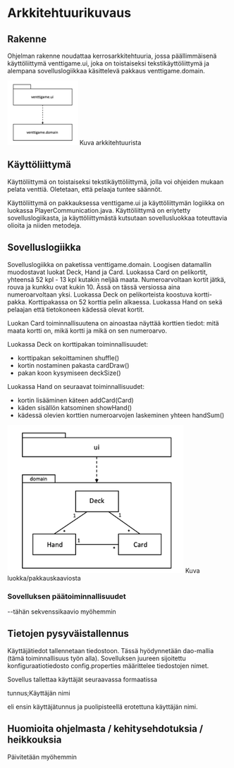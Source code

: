 # Arkkitehtuurikuvaus

## Rakenne

Ohjelman rakenne noudattaa kerrosarkkitehtuuria, jossa päällimmäisenä käyttöliittymä venttigame.ui, joka on
toistaiseksi tekstikäyttöliittymä ja alempana sovelluslogiikkaa käsittelevä pakkaus venttigame.domain.

<img src="https://github.com/marykristina4/ot-harjoitustyo/blob/master/dokumentaatio/kuvat/venttigame_pakkauskaavio.png" width="160">
Kuva arkkitehtuurista

## Käyttöliittymä

Käyttöliittymä on toistaiseksi tekstikäyttöliittymä, jolla voi ohjeiden mukaan pelata venttiä. Oletetaan, että
pelaaja tuntee säännöt.

Käyttöliittymä on pakkauksessa venttigame.ui ja käyttöliittymän logiikka on luokassa PlayerCommunication.java.
Käyttöliittymä on eriytetty sovelluslogiikasta, ja käyttöliittymästä kutsutaan sovellusluokkaa toteuttavia olioita
ja niiden metodeja.

## Sovelluslogiikka

Sovelluslogiikka on paketissa venttigame.domain. Loogisen datamallin muodostavat luokat Deck, Hand ja Card.
Luokassa Card on pelikortit, yhteensä 52 kpl - 13 kpl kutakin neljää maata. Numeroarvoltaan kortit jätkä, rouva ja 
kunkku ovat kukin 10. Ässä on tässä versiossa aina numeroarvoltaan yksi. Luokassa Deck on pelikorteista koostuva kortti-
pakka. Korttipakassa on 52 korttia pelin alkaessa. Luokassa Hand on sekä pelaajan että tietokoneen kädessä olevat 
kortit.

Luokan Card toiminnallisuutena on ainoastaa näyttää korttien tiedot: mitä maata kortti on, mikä kortti ja mikä on
sen numeroarvo.

Luokassa Deck on korttipakan toiminnallisuudet:
- korttipakan sekoittaminen shuffle()
- kortin nostaminen pakasta cardDraw()
- pakan koon kysymiseen deckSize()

Luokassa Hand on seuraavat toiminnallisuudet:
- kortin lisääminen käteen addCard(Card)
- käden sisällön katsominen showHand()
- kädessä olevien korttien numeroarvojen laskeminen yhteen handSum()

<img src="https://github.com/marykristina4/ot-harjoitustyo/blob/master/dokumentaatio/kuvat/venttigame_luokkakaavio.png" width="400">
Kuva luokka/pakkauskaaviosta

### Sovelluksen päätoiminnallisuudet

--tähän sekvenssikaavio myöhemmin

## Tietojen pysyväistallennus

Käyttäjätiedot tallennetaan tiedostoon. Tässä hyödynnetään dao-mallia (tämä toiminnallisuus työn alla).
Sovelluksen juureen sijoitettu konfiguraatiotiedosto config.properties määrittelee tiedostojen nimet.

Sovellus tallettaa käyttäjät seuraavassa formaatissa

tunnus;Käyttäjän nimi

eli ensin käyttäjätunnus ja puolipisteellä erotettuna käyttäjän nimi. 

## Huomioita ohjelmasta / kehitysehdotuksia / heikkouksia

Päivitetään myöhemmin
